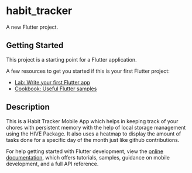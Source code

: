 # habit_tracker

A new Flutter project.

## Getting Started

This project is a starting point for a Flutter application.

A few resources to get you started if this is your first Flutter project:

- [Lab: Write your first Flutter app](https://docs.flutter.dev/get-started/codelab)
- [Cookbook: Useful Flutter samples](https://docs.flutter.dev/cookbook)

## Description

This is a Habit Tracker Mobile App which helps in keeping track of your chores with persistent memory with the help of local storage management using the HIVE Package.
It also uses a heatmap to display the amount of tasks done for a specific day of the month just like github contributions.

For help getting started with Flutter development, view the
[online documentation](https://docs.flutter.dev/), which offers tutorials,
samples, guidance on mobile development, and a full API reference.
